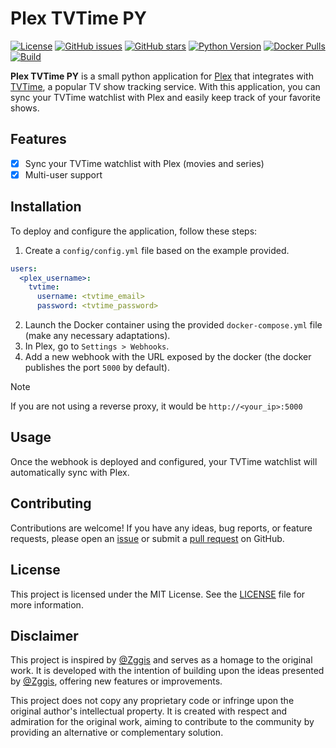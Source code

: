 # Plex TVTime PY

[![License](https://img.shields.io/badge/license-MIT-blue.svg)](https://github.com/0xsysr3ll/plex-tvtime-py/blob/main/LICENSE)
[![GitHub issues](https://img.shields.io/github/issues/0xsysr3ll/plex-tvtime-py)](https://github.com/0xsysr3ll/plex-tvtime-py/issues)
[![GitHub stars](https://img.shields.io/github/stars/0xsysr3ll/plex-tvtime-py)](https://github.com/0xsysr3ll/plex-tvtime-py/stargazers)
[![Python Version](https://img.shields.io/badge/python-3.10%20|%203.11%20-blue)](https://www.python.org/downloads/)
[![Docker Pulls](https://img.shields.io/docker/pulls/0xsysr3ll/plex-tvtime-py)](https://hub.docker.com/r/0xsysr3ll/plex-tvtime-py)
[![Build](https://github.com/0xSysR3ll/plex-tvtime-py/actions/workflows/docker.yml/badge.svg?branch=main)](https://github.com/0xSysR3ll/plex-tvtime-py/actions/workflows/docker.yml)


**Plex TVTime PY** is a small python application for [Plex](https://plex.tv) that integrates with [TVTime](https://www.tvtime.com), a popular TV show tracking service.
With this application, you can sync your TVTime watchlist with Plex and easily keep track of your favorite shows.

## Features

- [x] Sync your TVTime watchlist with Plex (movies and series)
- [x] Multi-user support

## Installation

To deploy and configure the application, follow these steps:

1. Create a `config/config.yml` file based on the example provided.
```yml
users:
  <plex_username>:
    tvtime:
      username: <tvtime_email>
      password: <tvtime_password>
```
2. Launch the Docker container using the provided `docker-compose.yml` file (make any necessary adaptations).
3. In Plex, go to `Settings > Webhooks`.
4. Add a new webhook with the URL exposed by the docker (the docker publishes the port `5000` by default).
> [!NOTE]
> If you are not using a reverse proxy, it would be `http://<your_ip>:5000`

## Usage

Once the webhook is deployed and configured, your TVTime watchlist will automatically sync with Plex.

## Contributing

Contributions are welcome! If you have any ideas, bug reports, or feature requests, please open an [issue](https://github.com/0xSysR3ll/plex-tvtime-py/issues) or submit a [pull request](https://github.com/0xSysR3ll/plex-tvtime-py/pulls) on GitHub.

## License

This project is licensed under the MIT License. See the [LICENSE](LICENSE) file for more information.

## Disclaimer

This project is inspired by [@Zggis](https://github.com/Zggis/plex-tvtime) and serves as a homage to the original work.
It is developed with the intention of building upon the ideas presented by [@Zggis](https://github.com/Zggis/plex-tvtime), offering new features or improvements.

This project does not copy any proprietary code or infringe upon the original author's intellectual property.
It is created with respect and admiration for the original work, aiming to contribute to the community by providing an alternative or complementary solution.
